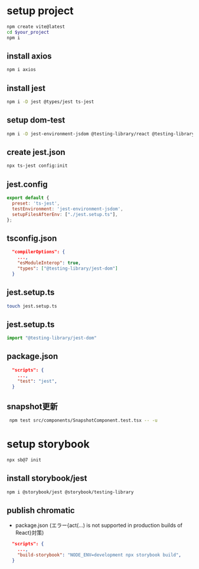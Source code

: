 # setup project

```sh
npm create vite@latest
cd $your_project
npm i
```

## install axios

```sh
npm i axios
```

## install jest

```sh
npm i -D jest @types/jest ts-jest
```

## setup dom-test

```sh
npm i -D jest-environment-jsdom @testing-library/react @testing-library/jest-dom @testing-library/user-event
```

## create jest.json

```sh
npx ts-jest config:init
```

## jest.config

```js
export default {
  preset: 'ts-jest',
  testEnvironment: 'jest-environment-jsdom',
  setupFilesAfterEnv: ["./jest.setup.ts"],
};
```

## tsconfig.json

```json
  "compilerOptions": {
    ...,
    "esModuleInterop": true,
    "types": ["@testing-library/jest-dom"]
  }
```

## jest.setup.ts

```sh
touch jest.setup.ts
```

## jest.setup.ts
```ts
import "@testing-library/jest-dom"
```

## package.json

```json
  "scripts": {
    ...,
    "test": "jest",
  }
```

## snapshot更新

```sh
 npm test src/components/SnapshotComponent.test.tsx -- -u
 ```

# setup storybook

```sh
npx sb@7 init
```

## install storybook/jest

```sh
npm i @storybook/jest @storybook/testing-library
```

## publish chromatic

* package.json (エラー{act(...) is not supported in production builds of React}対策)

```json
  "scripts": {
    ...,
    "build-storybook": "NODE_ENV=development npx storybook build",
  }
```
